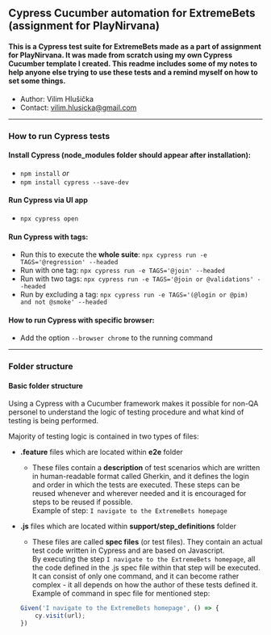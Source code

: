 ## Cypress Cucumber automation for ExtremeBets (assignment for PlayNirvana)

#### This is a Cypress test suite for ExtremeBets made as a part of assignment for PlayNirvana. It was made from scratch using my own Cypress Cucumber template I created. This readme includes some of my notes to help anyone else trying to use these tests and a remind myself on how to set some things.

- Author: Vilim Hlušička 
- Contact: vilim.hlusicka@gmail.com

---

### How to run Cypress tests

#### Install Cypress (node_modules folder should appear after installation):
- `npm install`
*or*
- `npm install cypress --save-dev`

#### Run Cypress via UI app
- `npx cypress open`

#### Run Cypress with tags:
- Run this to execute the **whole suite**: `npx cypress run -e TAGS='@regression' --headed`
- Run with one tag: `npx cypress run -e TAGS='@join' --headed`
- Run with two tags: `npx cypress run -e TAGS='@join or @validations' --headed`
- Run by excluding a tag: `npx cypress run -e TAGS='(@login or @pim) and not @smoke' --headed`


#### How to run Cypress with specific browser:
- Add the option `--browser chrome` to the running command

---

### Folder structure

#### Basic folder structure

Using a Cypress with a Cucumber framework makes it possible for non-QA personel to understand the logic of testing procedure and what kind of testing is being performed.

Majority of testing logic is contained in two types of files:

- **.feature** files which are located within **e2e** folder
    - These files contain a **description** of test scenarios which are written in human-readable format called Gherkin, and it defines the login and order in which the tests are executed. These steps can be reused whenever and wherever needed and it is encouraged for steps to be reused if possible. <br>
    Example of step: `I navigate to the ExtremeBets homepage`

- **.js** files which are located within **support/step_definitions** folder
    - These files are called **spec files** (or test files). They contain an actual test code written in Cypress and are based on Javascript. <br>
    By executing the step `I navigate to the ExtremeBets homepage`, all the code defined in the .js spec file within that step will be executed. <br>
    It can consist of only one command, and it can become rather complex - it all depends on how the author of these tests defined it. <br>
    Example of command in spec file for mentioned step:
    ```js
    Given('I navigate to the ExtremeBets homepage', () => {
        cy.visit(url);
    })
    ```